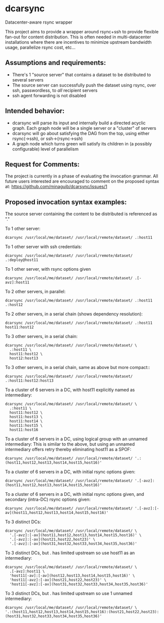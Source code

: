 dcarsync
========

Datacenter-aware rsync wrapper

This project aims to provide a wrapper around rsync+ssh to provide flexible fan-out for content distribution.  This is often needed in multi-datacenter installations where there are incentives to minimize upstream bandwidth usage, parallelize rsync cost, etc...

Assumptions and requirements:
-----------------------------
* There's 1 "source server" that contains a dataset to be distributed to several servers
* The source server can successfully push the dataset using rsync, over ssh, passwordless, to *all* recipient servers
* ssh agent forwarding is not disabled

Intended behavior:
------------------
 * dcarsync will parse its input and internally build a directed acyclic graph.  Each graph node will be a single server or a "cluster" of servers
 * dcarsync will go about satisfying the DAG from the top, using either rsync(->ssh), or ssh->(rsync->ssh)
 * A graph node which turns green will satisfy its children in (a possibly configurable) level of parallelism

Request for Comments:
---------------------
The project is currently in a phase of evaluating the invocation grammar.   All future users interested are encouraged to comment on the proposed syntax at:
https://github.com/minaguib/dcarsync/issues/1

Proposed invocation syntax examples:
------------------------------------

The source server containing the content to be distributed is referenced as "."

To 1 other server:

    dcarsync /usr/local/me/dataset/ /usr/local/remote/dataset/ .:host11

To 1 other server with ssh credentials:

    dcarsync /usr/local/me/dataset/ /usr/local/remote/dataset/ .:deploy@host11

To 1 other server, with rsync options given

    dcarsync /usr/local/me/dataset/ /usr/local/remote/dataset/ .[-avz]:host11

To 2 other servers, in parallel:

    dcarsync /usr/local/me/dataset/ /usr/local/remote/dataset/ .:host11 .:host12

To 2 other servers, in a serial chain (shows dependency resolution):

    dcarsync /usr/local/me/dataset/ /usr/local/remote/dataset/ .:host11 host11:host12

To 3 other servers, in a serial chain:

    dcarsync /usr/local/me/dataset/ /usr/local/remote/dataset/ \
      .:host11 \
      host11:host12 \
      host12:host13

To 3 other servers, in a serial chain, same as above but more compact::

    dcarsync /usr/local/me/dataset/ /usr/local/remote/dataset/ .:host11:host12:host13

To a cluster of 6 servers in a DC, with host11 explicitly named as intermediary:

    dcarsync /usr/local/me/dataset/ /usr/local/remote/dataset/ \
      .:host11 \
      host11:host12 \
      host11:host13 \
      host11:host14 \
      host11:host15 \
      host11:host16

To a cluster of 6 servers in a DC, using logical group with an unnamed intermediary:
This is similar to the above, but using an unnamed intermediary offers retry thereby eliminating host11 as a SPOF:

    dcarsync /usr/local/me/dataset/ /usr/local/remote/dataset/ '.:(host11,host12,host13,host14,host15,host16)'

To a cluster of 6 servers in a DC, with initial rsync options given:

    dcarsync /usr/local/me/dataset/ /usr/local/remote/dataset/ '.[-avz]:(host11,host12,host13,host14,host15,host16)'

To a cluster of 6 servers in a DC, with initial rsync options given, and secondary (intra-DC) rsync options given:

    dcarsync /usr/local/me/dataset/ /usr/local/remote/dataset/ '.[-avz]:[-av](host11,host12,host13,host14,host15,host16)'

To 3 distinct DCs:

    dcarsync /usr/local/me/dataset/ /usr/local/remote/dataset/ \
      '.[-avz]:[-av](host11,host12,host13,host14,host15,host16)' \
      '.[-avz]:[-av](host21,host22,host23)' \
      '.[-avz]:[-av](host31,host32,host33,host34,host35,host36)'

To 3 distinct DCs, but . has limited upstream so use host11 as an intermediary:

    dcarsync /usr/local/me/dataset/ /usr/local/remote/dataset/ \
      .[-avz]:host11 \
      'host11[-av]:[-av](host12,host13,host14,host15,host16)' \
      'host11[-avz]:[-av](host21,host22,host23)' \
      'host11[-avz]:[-av](host31,host32,host33,host34,host35,host36)'

To 3 distinct DCs, but . has limited upstream so use 1 unnamed intermediary:

    dcarsync /usr/local/me/dataset/ /usr/local/remote/dataset/ \
    '.:(host11,host12,host13,host14,host15,host16):(host21,host22,host23):(host31,host32,host33,host34,host35,host36)'



